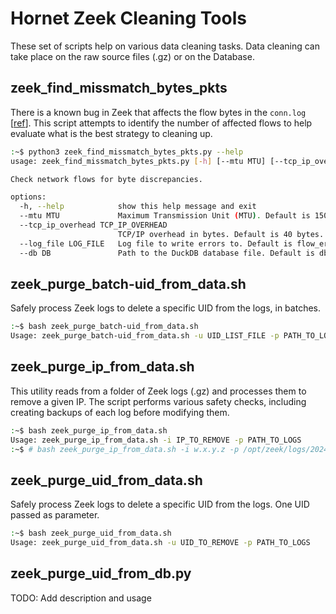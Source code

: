 # Hornet Zeek Cleaning Tools

These set of scripts help on various data cleaning tasks. Data cleaning can take place on the raw source files (.gz) or on the Database.

## zeek_find_missmatch_bytes_pkts

There is a known bug in Zeek that affects the flow bytes in the `conn.log` [[ref](https://github.com/zeek/zeek/issues/3313)]. This script attempts to identify the number of affected flows to help evaluate what is the best strategy to cleaning up.

```bash
:~$ python3 zeek_find_missmatch_bytes_pkts.py --help
usage: zeek_find_missmatch_bytes_pkts.py [-h] [--mtu MTU] [--tcp_ip_overhead TCP_IP_OVERHEAD] [--log_file LOG_FILE] [--db DB]

Check network flows for byte discrepancies.

options:
  -h, --help            show this help message and exit
  --mtu MTU             Maximum Transmission Unit (MTU). Default is 1500 bytes.
  --tcp_ip_overhead TCP_IP_OVERHEAD
                        TCP/IP overhead in bytes. Default is 40 bytes.
  --log_file LOG_FILE   Log file to write errors to. Default is flow_errors.log.
  --db DB               Path to the DuckDB database file. Default is db/ctu-hornet-65-niner_v0.1.db.
```


## zeek_purge_batch-uid_from_data.sh

Safely process Zeek logs to delete a specific UID from the logs, in batches.

```bash
:~$ bash zeek_purge_batch-uid_from_data.sh
Usage: zeek_purge_batch-uid_from_data.sh -u UID_LIST_FILE -p PATH_TO_LOGS
```

## zeek_purge_ip_from_data.sh

This utility reads from a folder of Zeek logs (.gz) and processes them to remove a given IP. The script performs various safety checks, including creating backups of each log before modifying them.

```bash
:~$ bash zeek_purge_ip_from_data.sh
Usage: zeek_purge_ip_from_data.sh -i IP_TO_REMOVE -p PATH_TO_LOGS
:~$ # bash zeek_purge_ip_from_data.sh -i w.x.y.z -p /opt/zeek/logs/2024-05-31/
```

## zeek_purge_uid_from_data.sh

Safely process Zeek logs to delete a specific UID from the logs. One UID passed as parameter.

```bash
:~$ bash zeek_purge_uid_from_data.sh
Usage: zeek_purge_uid_from_data.sh -u UID_TO_REMOVE -p PATH_TO_LOGS

```

## zeek_purge_uid_from_db.py

TODO: Add description and usage 
